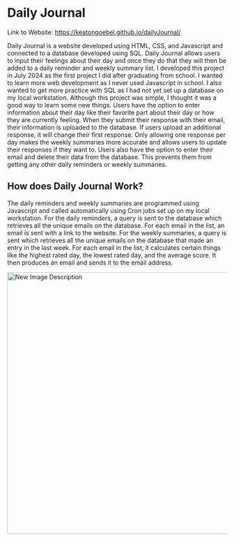 # Daily Journal
Link to Website: https://keatongoebel.github.io/dailyJournal/

Daily Journal is a website developed using HTML, CSS, and Javascript and connected to a database developed using SQL. Daily Journal allows users to input their feelings about their day and once they do that they will then be added to a daily reminder and weekly summary list. I developed this project in July 2024 as the first project I did after graduating from school. I wanted to learn more web development as I never used Javascript in school. I also wanted to get more practice with SQL as I had not yet set up a database on my local workstation. Although this project was simple, I thought it was a good way to learn some new things. Users have the option to enter information about their day like their favorite part about their day or how they are currently feeling. When they submit their response with their email, their information is uploaded to the database. If users upload an additional response, it will change their first response. Only allowing one response per day makes the weekly summaries more accurate and allows users to update their responses if they want to. Users also have the option to enter their email and delete their data from the database. This prevents them from getting any other daily reminders or weekly summaries. 
## How does Daily Journal Work? 
The daily reminders and weekly summaries are programmed using Javascript and called automatically using Cron jobs set up on my local workstation.
For the daily reminders, a query is sent to the database which retrieves all the unique emails on the database. For each email in the list, an email is sent with a link to the website. For the weekly summaries, a query is sent which retrieves all the unique emails on the database that made an entry in the last week. For each email in the list, it calculates certain things like the highest rated day, the lowest rated day, and the average score. It then produces an email and sends it to the email address.
 
<a href="https://github.com/KeatonGoebel/dailyJournal/blob/main/README.md">
  <img src="https://github.com/your-username/your-repository/raw/main/images/new-image.png" width="800" height="600" alt="New Image Description">
</a>
